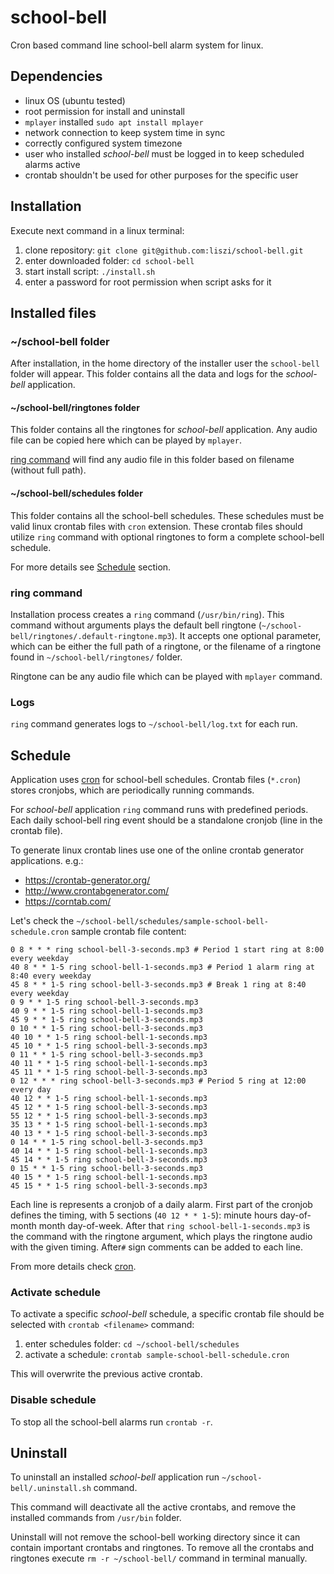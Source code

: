 # school-bell
Cron based command line school-bell alarm system for linux.

## Dependencies
- linux OS (ubuntu tested)
- root permission for install and uninstall
- `mplayer` installed `sudo apt install mplayer`
- network connection to keep system time in sync
- correctly configured system timezone
- user who installed *school-bell* must be logged in to keep scheduled alarms active
- crontab shouldn't be used for other purposes for the specific user

## Installation
Execute next command in a linux terminal:
1. clone repository: `git clone git@github.com:liszi/school-bell.git`
2. enter downloaded folder: `cd school-bell`
3. start install script: `./install.sh`
4. enter a password for root permission when script asks for it

## Installed files

### ~/school-bell folder
After installation, in the home directory of the installer user the `school-bell` folder will appear. 
This folder contains all the data and logs for the *school-bell* application.

#### ~/school-bell/ringtones folder
This folder contains all the ringtones for *school-bell* application. Any audio file can be copied here which can be played by `mplayer`.

[ring command](#ring-command) will find any audio file in this folder based on filename (without full path).

#### ~/school-bell/schedules folder

This folder contains all the school-bell schedules. These schedules must be valid linux crontab files with `cron` extension. 
These crontab files should utilize `ring` command with optional ringtones to form a complete school-bell schedule. 

For more details see [Schedule](#schedule) section.

### ring command
Installation process creates a `ring` command (`/usr/bin/ring`). 
This command without arguments plays the default bell ringtone (`~/school-bell/ringtones/.default-ringtone.mp3`).
It accepts one optional parameter, which can be either the full path of a ringtone, or the filename of a ringtone 
found in `~/school-bell/ringtones/` folder. 

Ringtone can be any audio file which can be played with `mplayer` command.


### Logs
`ring` command generates logs to `~/school-bell/log.txt` for each run.


## Schedule
Application uses [cron](https://en.wikipedia.org/wiki/Cron) for school-bell schedules.
Crontab files (`*.cron`) stores cronjobs, which are periodically running commands.

For *school-bell* application `ring` command runs with predefined periods. 
Each daily school-bell ring event should be a standalone cronjob (line in the crontab file). 

To generate linux crontab lines use one of the online crontab generator applications. e.g.:
- https://crontab-generator.org/
- http://www.crontabgenerator.com/
- https://corntab.com/

Let's check the `~/school-bell/schedules/sample-school-bell-schedule.cron` sample crontab file content:

```
0 8 * * * ring school-bell-3-seconds.mp3 # Period 1 start ring at 8:00 every weekday
40 8 * * 1-5 ring school-bell-1-seconds.mp3 # Period 1 alarm ring at 8:40 every weekday
45 8 * * 1-5 ring school-bell-3-seconds.mp3 # Break 1 ring at 8:40 every weekday
0 9 * * 1-5 ring school-bell-3-seconds.mp3 
40 9 * * 1-5 ring school-bell-1-seconds.mp3 
45 9 * * 1-5 ring school-bell-3-seconds.mp3
0 10 * * 1-5 ring school-bell-3-seconds.mp3 
40 10 * * 1-5 ring school-bell-1-seconds.mp3
45 10 * * 1-5 ring school-bell-3-seconds.mp3
0 11 * * 1-5 ring school-bell-3-seconds.mp3
40 11 * * 1-5 ring school-bell-1-seconds.mp3
45 11 * * 1-5 ring school-bell-3-seconds.mp3
0 12 * * * ring school-bell-3-seconds.mp3 # Period 5 ring at 12:00 every day
40 12 * * 1-5 ring school-bell-1-seconds.mp3
45 12 * * 1-5 ring school-bell-3-seconds.mp3
55 12 * * 1-5 ring school-bell-3-seconds.mp3
35 13 * * 1-5 ring school-bell-1-seconds.mp3
40 13 * * 1-5 ring school-bell-3-seconds.mp3
0 14 * * 1-5 ring school-bell-3-seconds.mp3
40 14 * * 1-5 ring school-bell-1-seconds.mp3
45 14 * * 1-5 ring school-bell-3-seconds.mp3
0 15 * * 1-5 ring school-bell-3-seconds.mp3
40 15 * * 1-5 ring school-bell-1-seconds.mp3
45 15 * * 1-5 ring school-bell-3-seconds.mp3
```

Each line is represents a cronjob of a daily alarm. First part of the cronjob defines the timing, with 5 sections (`40 12 * * 1-5`): minute hours day-of-month month day-of-week. 
After that `ring school-bell-1-seconds.mp3` is the command with the ringtone argument, which plays the ringtone audio with the given timing. After`#` sign comments can be added to each line.

From more details check [cron](https://en.wikipedia.org/wiki/Cron).

### Activate schedule
To activate a specific *school-bell* schedule, a specific crontab file should be selected with `crontab <filename>` command:

1. enter schedules folder: `cd ~/school-bell/schedules`
2. activate a schedule: `crontab sample-school-bell-schedule.cron`

This will overwrite the previous active crontab. 

### Disable schedule
To stop all the school-bell alarms run `crontab -r`.


## Uninstall
To uninstall an installed *school-bell* application run `~/school-bell/.uninstall.sh` command.

This command will deactivate all the active crontabs, and remove the installed commands from `/usr/bin` folder. 

Uninstall will not remove the school-bell working directory since it can contain important crontabs and ringtones.
To remove all the crontabs and ringtones execute `rm -r ~/school-bell/` command in terminal manually.
